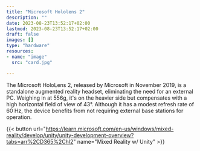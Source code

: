 ```yaml
---
title: "Microsoft Hololens 2"
description: ""
date: 2023-08-23T13:52:17+02:00
lastmod: 2023-08-23T13:52:17+02:00
draft: false
images: []
type: "hardware"
resources:
- name: "image"
  src: "card.jpg"

---
```

The Microsoft HoloLens 2, released by Microsoft in November 2019, is a standalone augmented reality headset, eliminating the need for an external PC. Weighing in at 556g, it's on the heavier side but compensates with a high horizontal field of view of 43°. Although it has a modest refresh rate of 60 Hz, the device benefits from not requiring external base stations for operation.

{{< button url="https://learn.microsoft.com/en-us/windows/mixed-reality/develop/unity/unity-development-overview?tabs=arr%2CD365%2Chl2" name="Mixed Reality w/ Unity" >}}